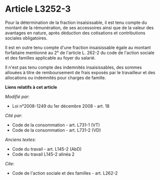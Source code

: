 # Article L3252-3

Pour la détermination de la fraction insaisissable, il est tenu compte du montant de la rémunération, de ses accessoires
ainsi que de la valeur des avantages en nature, après déduction des cotisations et contributions sociales obligatoires. 

Il est en outre tenu compte d'une fraction insaisissable égale au montant forfaitaire mentionné au 2° de l'article L. 262-2
du code de l'action sociale et des familles applicable au foyer du salarié. 

Il n'est pas tenu compte des indemnités insaisissables, des sommes allouées à titre de remboursement de frais exposés par le
travailleur et des allocations ou indemnités pour charges de famille.

**Liens relatifs à cet article**

_Modifié par_:

  - Loi n°2008-1249 du 1er décembre 2008 - art. 18

_Cité par_:

  - Code de la consommation - art. L731-1 (VT)
  - Code de la consommation - art. L731-2 (VD)

_Anciens textes_:

  - Code du travail - art. L145-2 (AbD)
  - Code du travail L145-2 alinéa 2

_Cite_:

  - Code de l'action sociale et des familles - art. L262-2
